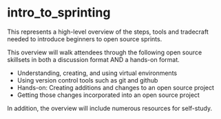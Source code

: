# intro_to_sprinting
This represents a high-level overview of the steps, tools and tradecraft needed to introduce beginners to open source sprints.

This overview will walk attendees through the following open source skillsets in both a discussion format AND a hands-on format.

* Understanding, creating, and using virtual environments
* Using version control tools such as git and github
* Hands-on: Creating additions and changes to an open source project
* Getting those changes incorporated into an open source project

In addition, the overview will include numerous resources for self-study.

 



